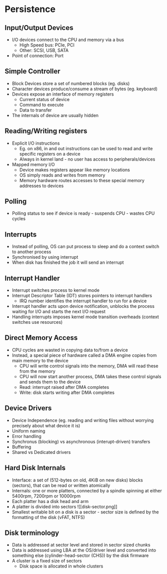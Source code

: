 # Persistence
## Input/Output Devices
- I/O devices connect to the CPU and memory via a bus
	- High Speed bus: PCIe, PCI
	- Other: SCSI, USB, SATA
- Point of connection: Port

## Simple Controller
- Block Devices store a set of numbered blocks (eg. disks)
- Character devices produce/consume a stream of bytes (eg. keyboard)
- Devices expose an interface of memory registers
	- Current status of device
	- Command to execute
	- Data to transfer
- The internals of device are usually hidden

## Reading/Writing registers
- Explicit I/O instructions
	- Eg. on x86, in and out instructions can be used to read and write specific registers on a device
	- Always in kernel land - no user has access to peripherals/devices
- Mapped memory I/O
	- Device makes registers appear like memory locations
	- OS simply reads and writes from memory
	- Memory hardware routes accesses to these special memory addresses to devices

## Polling
- Polling status to see if device is ready - suspends CPU - wastes CPU cycles

## Interrupts
- Instead of polling, OS can put process to sleep and do a context switch to another process
- Synchronised by using interrupt
- When disk has finished the job it will send an interrupt 

## Interrupt Handler
- Interrupt switches process to kernel mode
- Interrupt Descriptor Table (IDT) stores pointers to interrupt handlers
	- IRQ number identifies the interrupt handler to run for a device
- Interrupt handler acts upon device notification, unblocks the process waiting for I/O and starts the next I/O request
- Handling interrupts imposes kernel mode transition overheads (context switches use resources)

## Direct Memory Access
- CPU cycles are wasted in copying data to/from a device
- Instead, a special piece of hardware called a DMA engine copies from main memory to the device
	- CPU will write control signals into the memory, DMA will read these from the memory
	- CPU will now start another process, DMA takes these control signals and sends them to the device
	- Read: interrupt raised after DMA completes
	- Write: disk starts writing after DMA completes

## Device Drivers
- Device Independence (eg. reading and writing files without worrying precisely about what device it is)
- Uniform naming
- Error handling
- Synchronus (blocking) vs asynchronous (interupt-driven) transfers
- Buffering
- Shared vs Dedicated drivers

## Hard Disk Internals
- Interface: a set of (512-bytes on old, 4KiB on new disks) blocks (sectors), that can be read or written atomically
- Internals: one or more platters, connected by a spindle spinning at either 5400rpm, 7200rpm or 10000rpm
- Each platter has a disk head and arm
- A platter is divided into sectors
![[disk-sector.png]]
- Smallest writable bit on a disk is a sector - sector size is defined by the formatting of the disk (vFAT, NTFS)

## Disk terminology
- Data is addressed at sector level and stored in sector sized chunks
- Data is addressed using LBA at the OS/driver level and converted into something else (cylinder-head-sector (CHS)) by the disk firmware
- A cluster is a fixed size of sectors
	- Disk space is allocated in whole clusters